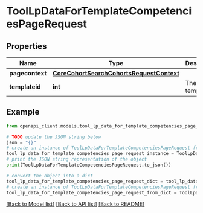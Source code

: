 # ToolLpDataForTemplateCompetenciesPageRequest


## Properties

Name | Type | Description | Notes
------------ | ------------- | ------------- | -------------
**pagecontext** | [**CoreCohortSearchCohortsRequestContext**](CoreCohortSearchCohortsRequestContext.md) |  | 
**templateid** | **int** | The template id | 

## Example

```python
from openapi_client.models.tool_lp_data_for_template_competencies_page_request import ToolLpDataForTemplateCompetenciesPageRequest

# TODO update the JSON string below
json = "{}"
# create an instance of ToolLpDataForTemplateCompetenciesPageRequest from a JSON string
tool_lp_data_for_template_competencies_page_request_instance = ToolLpDataForTemplateCompetenciesPageRequest.from_json(json)
# print the JSON string representation of the object
print(ToolLpDataForTemplateCompetenciesPageRequest.to_json())

# convert the object into a dict
tool_lp_data_for_template_competencies_page_request_dict = tool_lp_data_for_template_competencies_page_request_instance.to_dict()
# create an instance of ToolLpDataForTemplateCompetenciesPageRequest from a dict
tool_lp_data_for_template_competencies_page_request_from_dict = ToolLpDataForTemplateCompetenciesPageRequest.from_dict(tool_lp_data_for_template_competencies_page_request_dict)
```
[[Back to Model list]](../README.md#documentation-for-models) [[Back to API list]](../README.md#documentation-for-api-endpoints) [[Back to README]](../README.md)


